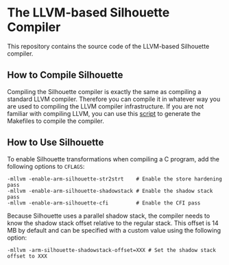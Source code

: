 # The LLVM-based Silhouette Compiler

This repository contains the source code of the LLVM-based Silhouette compiler.

## How to Compile Silhouette
Compiling the Silhouette compiler is exactly the same as compiling a
standard LLVM compiler. Therefore you can compile it in whatever way you
are used to compiling the LLVM compiler infrastructure.
If you are not familiar with compiling LLVM, you can use this
[script](https://github.com/URSec/Silhouette-Misc/blob/master/scripts/build.llvm.sh)
to generate the Makefiles to compile the compiler.

## How to Use Silhouette
To enable Silhouette transformations when compiling a C program, add the
following options to `CFLAGS`:
```shell
-mllvm -enable-arm-silhouette-str2strt    # Enable the store hardening pass
-mllvm -enable-arm-silhouette-shadowstack # Enable the shadow stack pass
-mllvm -enable-arm-silhouette-cfi         # Enable the CFI pass
```
Because Silhouette uses a parallel shadow stack, the compiler needs to
know the shadow stack offset relative to the regular stack.  This offset
is 14 MB by default and can be specified with a custom value using the
following option:
```shell
-mllvm -arm-silhouette-shadowstack-offset=XXX # Set the shadow stack offset to XXX
```
